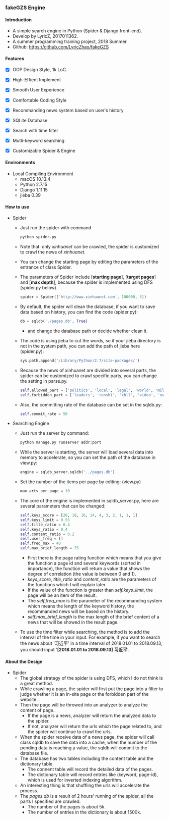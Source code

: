 ### fakeGZS Engine

#### Introduction

- A simple search engine in Python (Spider & Django front-end).
- Develop by LyricZ, 2017011362.
- A summer programming training project, 2018 Summer.
- Github: https://github.com/LyricZhao/fakeGZS



#### Features

- [x] OOP Design Style, 1k LoC.
- [x] High-Effient Implement
- [x] Smooth User Experience
- [x] Comfortable Coding Style
- [x] Recommanding news system based on user's history
- [x] SQLite Database
- [x] Search with time filter
- [x] Mutli-keyword searching
- [x] Customizable Spider & Engine



#### Environments

- Local Compiling Environment
  - macOS 10.13.4
  - Python 2.7.15
  - Django 1.11.15
  - jieba 0.39



#### How to use

- Spider

  - Just run the spider with command

    ```bash
    python spider.py
    ```

  - Note that: only *xinhuanet* can be crawled, the spider is customized to crawl the news of *xinhuanet*.

  - You can change the starting page by editing the parameters of the entrance of class Spider.

  - The parameters of Spider include [**starting page**], [**target pages**] and [**max depth**], because the spider is implemented using DFS (spider.py below).

    ```python
    spider = Spider(['http://www.xinhuanet.com', 100000, 5])
    ```

  - By default, the spider will clean the database, if you want to save data based on history, you can find the code (spider.py):

    ```python
    db = sqldb('./pages.db', True)
    ```

    - and change the database path or decide whether clean it.

  - The code is using jieba to cut the words, so if your jieba directory is not in the system path, you can add the path of jieba here (spider.py):

    ```python
    sys.path.append('/Library/Python/2.7/site-packages/')
    ```

  - Because the news of xinhuanet are divided into several parts, the spider can be customized to crawl specific parts, you can change the setting in parse.py.

    ```python
    self.allowed_part = ['politics', 'local', 'legal', 'world', 'mil', 'gangao', 'tw', 'fortune', 'auto', 'house', 'tech', 'energy']
    self.forbidden_part = ['leaders', 'renshi', 'xhll', 'video', 'overseas', 'photo', 'comments', 'caipiao', 'money', 'sports', 'foods', 'travel', 'health', 'datanews', 'gongyi', 'expo', 'abroad', 'power', 'culture', 'jiadian', 'jiaju', 'foto', 'city']
    ```

  - Also, the committing rate of the database can be set in the sqldb.py:

    ```python
    self.commit_rate = 50
    ```

- Searching Engine

  - Just run the server by command: 

    ```bash
    python manage.py runserver addr:port
    ```

  - While the server is starting, the server will load several data into memory to accelerate, so you can set the path of the database in view.py:

    ```python
    engine = sqldb_server.sqldb('../pages.db')
    ```

  - Set the number of the items per page by editing: (view.py)

    ```python
    max_arts_per_page = 10
    ```

  - The core of the engine is implemented in sqldb_server.py, here are several parameters that can be changed:

    ```python
    self.keys_score = [20, 18, 16, 14, 4, 3, 2, 1, 1, 1]
    self.keys_limit = 0.55
    self.title_ratio = 0.4
    self.keys_ratio = 0.4
    self.content_ratio = 0.2
    self.user_freq = []
    self.freq_max = 40
    self.max_brief_length = 75
    ```

    - First there is the page rating function which means that you give the function a page id and several keywords (sorted in importance), the function will return a value that shows the degree of correlation (the value is between 0 and 1).
    - *keys_score*, *title_ratio* and *content_ratio* are the parameters of the functions which I will explain later.
    - If the value of the function is greater than *self.keys_limit*, the page will be an item of the result.
    - The *self.freq_max* is the parameter of the recommanding system which means the length of the keyword history, the recommanded news will be based on the history.
    - *self.max_brief_length* is the max length of the brief content of a news that will be showed in the result page.

  - To use the time filter while searching, the method is to add the interval of the time in your input. For example, if you want to search the news about '习近平' in a time interval of 2018.01.01 to 2018.09.13, you should input '**[2018.01.01 to 2018.09.13] 习近平**'.



#### About the Design

- Spider
  - The global strategy of the spider is using DFS, which I do not think is a great method.
  - While crawling a page, the spider will first put the page into a filter to judge whether it is an in-site page or the forbidden part of the website.
  - Then the page will be throwed into an analyzer to analyze the content of page.
    - If the page is a news, analyzer will return the analyzed data to the spider.
    - If not, analyzer will return the urls which the page related to, and the spider will continue to crawl the urls.
  - When the spider receive data of a news page, the spider will call class sqldb to save the data into a cache, when the number of the pending data is reaching a value, the sqldb will commit to the database file.
  - The database has two tables including the content table and the dictionary table.
    - The connent table will record the detailed data of the pages.
    - The dictionary table will record entries like (keyword, page-id), which is used for inverted indexing algorithm.
  - An interesting thing is that shuffling the urls will accelerate the process.
  - The *pages.db* is a result of 2 hours' running of the spider, all the parts I specified are crawled.
    - The number of the pages is about 5k.
    - The number of entries in the dictionary is about 1500k.